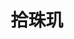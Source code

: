 ---
title: 拾珠玑
description: 千卷书中拾珠玑，万卷经中领真知。
image:  /covers/cover19.png
style:
    background: "#a7535a"
---